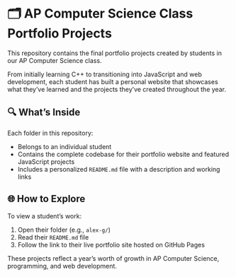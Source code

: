 # 🗂️ AP Computer Science Class Portfolio Projects

This repository contains the final portfolio projects created by students in our AP Computer Science class.

From initially learning C++ to transitioning into JavaScript and web development, each student has built a personal website that showcases what they’ve learned and the projects they’ve created throughout the year.

## 🔍 What’s Inside

Each folder in this repository:

* Belongs to an individual student
* Contains the complete codebase for their portfolio website and featured JavaScript projects
* Includes a personalized `README.md` file with a description and working links

## 🌐 How to Explore

To view a student’s work:

1. Open their folder (e.g., `alex-g/`)
2. Read their `README.md` file
3. Follow the link to their live portfolio site hosted on GitHub Pages

These projects reflect a year’s worth of growth in AP Computer Science, programming, and web development.
